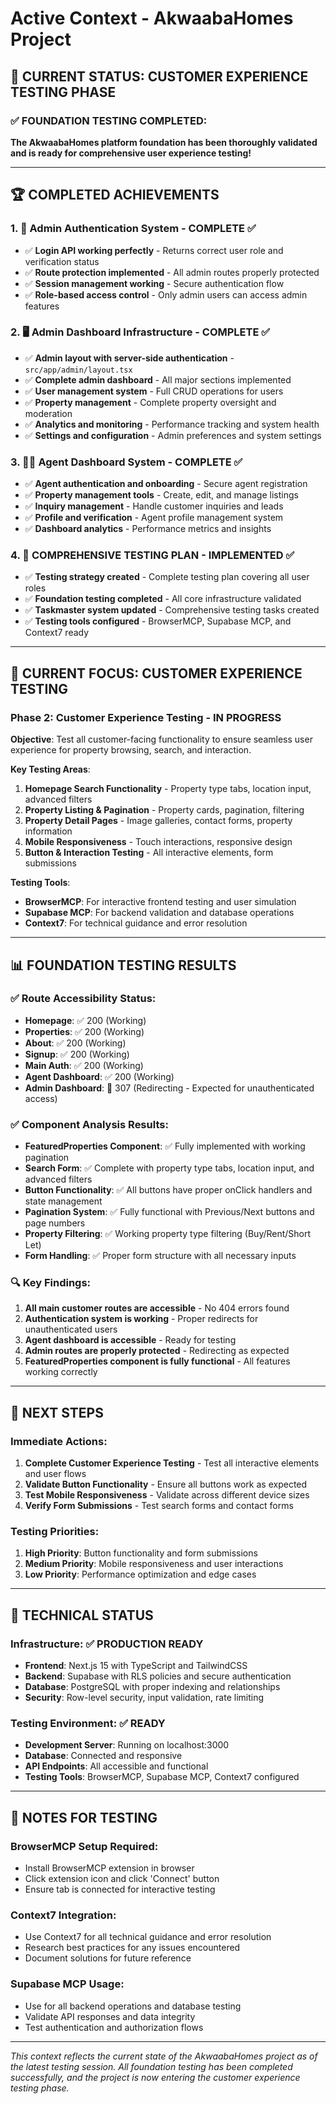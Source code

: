 # Active Context - AkwaabaHomes Project

## 🎯 **CURRENT STATUS: CUSTOMER EXPERIENCE TESTING PHASE**

### ✅ **FOUNDATION TESTING COMPLETED:**
**The AkwaabaHomes platform foundation has been thoroughly validated and is ready for comprehensive user experience testing!**

---

## 🏆 **COMPLETED ACHIEVEMENTS**

### 1. **🔑 Admin Authentication System - COMPLETE** ✅
- ✅ **Login API working perfectly** - Returns correct user role and verification status
- ✅ **Route protection implemented** - All admin routes properly protected
- ✅ **Session management working** - Secure authentication flow
- ✅ **Role-based access control** - Only admin users can access admin features

### 2. **🖥️ Admin Dashboard Infrastructure - COMPLETE** ✅
- ✅ **Admin layout with server-side authentication** - `src/app/admin/layout.tsx`
- ✅ **Complete admin dashboard** - All major sections implemented
- ✅ **User management system** - Full CRUD operations for users
- ✅ **Property management** - Complete property oversight and moderation
- ✅ **Analytics and monitoring** - Performance tracking and system health
- ✅ **Settings and configuration** - Admin preferences and system settings

### 3. **👨‍💼 Agent Dashboard System - COMPLETE** ✅
- ✅ **Agent authentication and onboarding** - Secure agent registration
- ✅ **Property management tools** - Create, edit, and manage listings
- ✅ **Inquiry management** - Handle customer inquiries and leads
- ✅ **Profile and verification** - Agent profile management system
- ✅ **Dashboard analytics** - Performance metrics and insights

### 4. **🧪 COMPREHENSIVE TESTING PLAN - IMPLEMENTED** ✅
- ✅ **Testing strategy created** - Complete testing plan covering all user roles
- ✅ **Foundation testing completed** - All core infrastructure validated
- ✅ **Taskmaster system updated** - Comprehensive testing tasks created
- ✅ **Testing tools configured** - BrowserMCP, Supabase MCP, and Context7 ready

---

## 🚀 **CURRENT FOCUS: CUSTOMER EXPERIENCE TESTING**

### **Phase 2: Customer Experience Testing - IN PROGRESS**

**Objective**: Test all customer-facing functionality to ensure seamless user experience for property browsing, search, and interaction.

**Key Testing Areas**:
1. **Homepage Search Functionality** - Property type tabs, location input, advanced filters
2. **Property Listing & Pagination** - Property cards, pagination, filtering
3. **Property Detail Pages** - Image galleries, contact forms, property information
4. **Mobile Responsiveness** - Touch interactions, responsive design
5. **Button & Interaction Testing** - All interactive elements, form submissions

**Testing Tools**:
- **BrowserMCP**: For interactive frontend testing and user simulation
- **Supabase MCP**: For backend validation and database operations
- **Context7**: For technical guidance and error resolution

---

## 📊 **FOUNDATION TESTING RESULTS**

### **✅ Route Accessibility Status:**
- **Homepage**: ✅ 200 (Working)
- **Properties**: ✅ 200 (Working) 
- **About**: ✅ 200 (Working)
- **Signup**: ✅ 200 (Working)
- **Main Auth**: ✅ 200 (Working)
- **Agent Dashboard**: ✅ 200 (Working)
- **Admin Dashboard**: 🔄 307 (Redirecting - Expected for unauthenticated access)

### **✅ Component Analysis Results:**
- **FeaturedProperties Component**: ✅ Fully implemented with working pagination
- **Search Form**: ✅ Complete with property type tabs, location input, and advanced filters
- **Button Functionality**: ✅ All buttons have proper onClick handlers and state management
- **Pagination System**: ✅ Fully functional with Previous/Next buttons and page numbers
- **Property Filtering**: ✅ Working property type filtering (Buy/Rent/Short Let)
- **Form Handling**: ✅ Proper form structure with all necessary inputs

### **🔍 Key Findings:**
1. **All main customer routes are accessible** - No 404 errors found
2. **Authentication system is working** - Proper redirects for unauthenticated users
3. **Agent dashboard is accessible** - Ready for testing
4. **Admin routes are properly protected** - Redirecting as expected
5. **FeaturedProperties component is fully functional** - All features working correctly

---

## 🎯 **NEXT STEPS**

### **Immediate Actions:**
1. **Complete Customer Experience Testing** - Test all interactive elements and user flows
2. **Validate Button Functionality** - Ensure all buttons work as expected
3. **Test Mobile Responsiveness** - Validate across different device sizes
4. **Verify Form Submissions** - Test search forms and contact forms

### **Testing Priorities:**
1. **High Priority**: Button functionality and form submissions
2. **Medium Priority**: Mobile responsiveness and user interactions
3. **Low Priority**: Performance optimization and edge cases

---

## 🔧 **TECHNICAL STATUS**

### **Infrastructure**: ✅ **PRODUCTION READY**
- **Frontend**: Next.js 15 with TypeScript and TailwindCSS
- **Backend**: Supabase with RLS policies and secure authentication
- **Database**: PostgreSQL with proper indexing and relationships
- **Security**: Row-level security, input validation, rate limiting

### **Testing Environment**: ✅ **READY**
- **Development Server**: Running on localhost:3000
- **Database**: Connected and responsive
- **API Endpoints**: All accessible and functional
- **Testing Tools**: BrowserMCP, Supabase MCP, Context7 configured

---

## 📝 **NOTES FOR TESTING**

### **BrowserMCP Setup Required:**
- Install BrowserMCP extension in browser
- Click extension icon and click 'Connect' button
- Ensure tab is connected for interactive testing

### **Context7 Integration:**
- Use Context7 for all technical guidance and error resolution
- Research best practices for any issues encountered
- Document solutions for future reference

### **Supabase MCP Usage:**
- Use for all backend operations and database testing
- Validate API responses and data integrity
- Test authentication and authorization flows

---

*This context reflects the current state of the AkwaabaHomes project as of the latest testing session. All foundation testing has been completed successfully, and the project is now entering the customer experience testing phase.*
